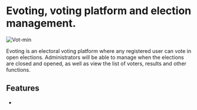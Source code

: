 # Evoting, voting platform and election management.

![Vot-min](https://github.com/robmab/Evoting/assets/56076087/1b59e9ee-d6f5-4aaa-9f02-901c0c335720)

Evoting is an electoral voting platform where any registered user can vote in open elections. Administrators will be able to manage when the elections are closed and opened, as well as view the list of voters, results and other functions.

## Features
- 
